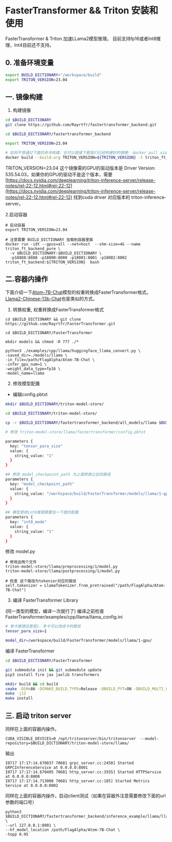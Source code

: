 #  FasterTransformer &&  Triton 安装和使用

FasterTransformer & Triton 加速LLama2模型推理。 目前支持fp16或者Int8推理，Int4目前还不支持。

## 0. 准备环境变量

```bash
export BUILD_DICTIONARY="/workspace/build"
export TRITON_VERSION=23.04
```


## 一. 镜像构建


1. 构建镜像

```bash
cd $BUILD_DICTIONARY
git clone https://github.com/Rayrtfr/fastertransformer_backend.git 

cd $BUILD_DICTIONARY/fastertransformer_backend

export TRITON_VERSION=23.04

# 如何不想通过下面的命令构建，也可以直接下载我们已经构建好的镜像: docker pull xiangtao1994/atom_triton_ft:23.04
docker build --build-arg TRITON_VERSION=${TRITON_VERSION} -t triton_ft_backend:${TRITON_VERSION} -f docker/Dockerfile .

```
TRITON_VERSION=23.04 这个镜像需的GPU的驱动版本是 Driver Version: 535.54.03，如果你的GPU的驱动不是这个版本，需要[https://docs.nvidia.com/deeplearning/triton-inference-server/release-notes/rel-22-12.html#rel-22-12](https://docs.nvidia.com/deeplearning/triton-inference-server/release-notes/rel-22-12.html#rel-22-12)
找到cuda driver 对应版本的 triton-inference-server。


2.启动容器

```
# 启动容器
export TRITON_VERSION=23.04

# 注意需要 BUILD_DICTIONARY 挂载到容器里面
docker run -idt --gpus=all --net=host  --shm-size=4G --name triton_ft_backend_pure \
  -v $BUILD_DICTIONARY:$BUILD_DICTIONARY \
  -p18888:8888 -p18000:8000 -p18001:8001 -p18002:8002 triton_ft_backend:${TRITON_VERSION}  bash 

````

## 二.容器内操作

下面介绍一下[Atom-7B-Chat](https://huggingface.co/FlagAlpha/Atom-7B-Chat)模型的权重转换成FasterTransformer格式。 [Llama2-Chinese-13b-Chat](https://huggingface.co/FlagAlpha/Llama2-Chinese-13b-Chat)也是类似的方式。

1. 转换权重, 权重转换成FasterTransformer格式

```
cd $BUILD_DICTIONARY && git clone https://github.com/Rayrtfr/FasterTransformer.git

cd $BUILD_DICTIONARY/FasterTransformer

mkdir models && chmod -R 777 ./*

python3 ./examples/cpp/llama/huggingface_llama_convert.py \
-saved_dir=./models/llama \
-in_file=/path/FlagAlpha/Atom-7B-Chat \
-infer_gpu_num=1 \
-weight_data_type=fp16 \
-model_name=llama
```

2. 修改模型配置

- 编辑config.pbtxt

``` bash
mkdir $BUILD_DICTIONARY/triton-model-store/

cd $BUILD_DICTIONARY/triton-model-store/

cp -r $BUILD_DICTIONARY/fastertransformer_backend/all_models/llama $BUILD_DICTIONARY/triton-model-store/

# 修改 triton-model-store/llama/fastertransformer/config.pbtxt

parameters {
  key: "tensor_para_size"
  value: {
    string_value: "1"
  }
}

## 修改 model_checkpoint_path 为上面转换之后的路径
parameters {
  key: "model_checkpoint_path"
  value: {
    string_value: "/workspace/build/FasterTransformer/models/llama/1-gpu/"
  }
}

## 模型使用int8推理需要加一下面的配置
parameters { 
  key: "int8_mode" 
  value: { 
    string_value: "1"
  } 
}
```


修改 model.py

```
# 修改这两个文件
triton-model-store/llama/preprocessing/1/model.py
triton-model-store/llama/postprocessing/1/model.py

# 检查 这个路径为tokenier对应的路径
self.tokenizer = LlamaTokenizer.from_pretrained("/path/FlagAlpha/Atom-7B-Chat")
```


3. 编译 FasterTransformer Library

(同一类型的模型，编译一次就行了)
编译之前检查 FasterTransformer/examples/cpp/llama/llama_config.ini

```bash
# 单卡推理这里是1，多卡可以改成卡的数目
tensor_para_size=1

model_dir=/workspace/build/FasterTransformer/models/llama/1-gpu/
```

编译 FasterTransformer
```bash
cd $BUILD_DICTIONARY/FasterTransformer

git submodule init && git submodule update
pip3 install fire jax jaxlib transformers

mkdir build && cd build
cmake -DSM=86 -DCMAKE_BUILD_TYPE=Release -DBUILD_PYT=ON -DBUILD_MULTI_GPU=ON -D PYTHON_PATH=/usr/bin/python3 ..
make -j12
make install
```


## 三. 启动 triton server

同样在上面的容器内操作。
```
CUDA_VISIBLE_DEVICES=0 /opt/tritonserver/bin/tritonserver  --model-repository=$BUILD_DICTIONARY/triton-model-store/llama/
```
输出
```
I0717 17:17:14.670037 70681 grpc_server.cc:2450] Started GRPCInferenceService at 0.0.0.0:8001
I0717 17:17:14.670495 70681 http_server.cc:3555] Started HTTPService at 0.0.0.0:8000
I0717 17:17:14.713000 70681 http_server.cc:185] Started Metrics Service at 0.0.0.0:8002
```


同样在上面的容器内操作，启动client测试（如果在容器外注意需要修改下面的url参数的端口号）

```
python3 $BUILD_DICTIONARY/fastertransformer_backend/inference_example/llama/llama_grpc_stream_client.py \
--url 127.0.0.1:8001 \
--hf_model_location /path/FlagAlpha/Atom-7B-Chat \
-topp 0.95
```
